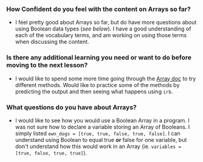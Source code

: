 ### How Confident do you feel with the content on Arrays so far?
* I feel pretty good about Arrays so far, but do have more questions about using Boolean data types (*see below*). I have a good understanding of each of the vocabulary terms, and am working on using those terms when discussing the content.

### Is there any additional learning you need or want to do before moving to the next lesson?
* I would like to spend some more time going through the [Array doc](https://ruby-doc.org/core-2.7.2/Array.html#method-i-insert) to try different methods. Would like to practice some of the methods by predicting the output and then seeing what happens using `irb`.

### What questions do you have about Arrays?
* I would like to see how you would use a Boolean Array in a program. I was not sure how to declare a variable storing an Array of Booleans. I simply listed `own_dogs = [true, true, false, true, false]`. I can understand using Boolean to equal true **or** false for one variable, but don't understand how this would work in an Array (ie. `variables = [true, false, true, true]`).
